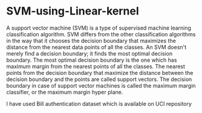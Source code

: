 # SVM-using-Linear-kernel
A support vector machine (SVM) is a type of supervised machine learning classification algorithm. SVM differs from the other classification algorithms in the way that it chooses the decision boundary that maximizes the distance from the nearest data points of all the classes. An SVM doesn't merely find a decision boundary; it finds the most optimal decision boundary. The most optimal decision boundary is the one which has maximum margin from the nearest points of all the classes. The nearest points from the decision boundary that maximize the distance between the decision boundary and the points are called support vectors. The decision boundary in case of support vector machines is called the maximum margin classifier, or the maximum margin hyper plane.

I have used Bill authentication dataset which is available on UCI repository
